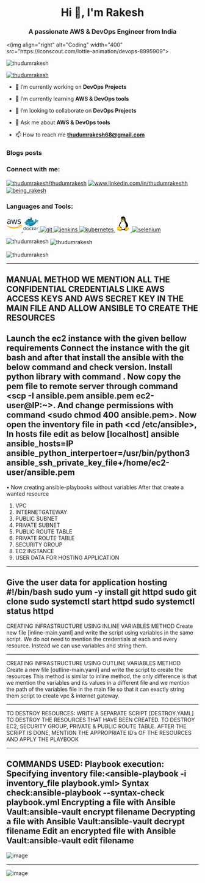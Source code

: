 
<h1 align="center">Hi 👋, I'm Rakesh</h1>
<h3 align="center">A passionate AWS & DevOps Engineer from India</h3>
<(img align="right" alt="Coding" width="400" src="https://iconscout.com/lottie-animation/devops-8995909">

<p align="left"> <img src="https://komarev.com/ghpvc/?username=thudumrakesh&label=Profile%20views&color=0e75b6&style=flat" alt="thudumrakesh" /> </p>

<p align="left"> <a href="https://github.com/ryo-ma/github-profile-trophy"><img src="https://github-profile-trophy.vercel.app/?username=thudumrakesh" alt="thudumrakesh" /></a> </p>

- 🔭 I’m currently working on **DevOps Projects**

- 🌱 I’m currently learning **AWS & DevOps tools**

- 👯 I’m looking to collaborate on **DevOps Projects**

- 💬 Ask me about **AWS & DevOps tools**

- 📫 How to reach me **thudumrakesh68@gmail.com**

### Blogs posts
<!-- BLOG-POST-LIST:START -->
<!-- BLOG-POST-LIST:END -->

<h3 align="left">Connect with me:</h3>
<p align="left">
<a href="https://dev.to/thudumrakesh/thudumrakesh" target="blank"><img align="center" src="https://raw.githubusercontent.com/rahuldkjain/github-profile-readme-generator/master/src/images/icons/Social/devto.svg" alt="thudumrakesh/thudumrakesh" height="30" width="40" /></a>
<a href="https://linkedin.com/in/www.linkedin.com/in/thudumrakeshh" target="blank"><img align="center" src="https://raw.githubusercontent.com/rahuldkjain/github-profile-readme-generator/master/src/images/icons/Social/linked-in-alt.svg" alt="www.linkedin.com/in/thudumrakeshh" height="30" width="40" /></a>
<a href="https://instagram.com/being_rakesh" target="blank"><img align="center" src="https://raw.githubusercontent.com/rahuldkjain/github-profile-readme-generator/master/src/images/icons/Social/instagram.svg" alt="being_rakesh" height="30" width="40" /></a>
</p>

<h3 align="left">Languages and Tools:</h3>
<p align="left"> <a href="https://aws.amazon.com" target="_blank" rel="noreferrer"> <img src="https://raw.githubusercontent.com/devicons/devicon/master/icons/amazonwebservices/amazonwebservices-original-wordmark.svg" alt="aws" width="40" height="40"/> </a> <a href="https://www.docker.com/" target="_blank" rel="noreferrer"> <img src="https://raw.githubusercontent.com/devicons/devicon/master/icons/docker/docker-original-wordmark.svg" alt="docker" width="40" height="40"/> </a> <a href="https://git-scm.com/" target="_blank" rel="noreferrer"> <img src="https://www.vectorlogo.zone/logos/git-scm/git-scm-icon.svg" alt="git" width="40" height="40"/> </a> <a href="https://www.jenkins.io" target="_blank" rel="noreferrer"> <img src="https://www.vectorlogo.zone/logos/jenkins/jenkins-icon.svg" alt="jenkins" width="40" height="40"/> </a> <a href="https://kubernetes.io" target="_blank" rel="noreferrer"> <img src="https://www.vectorlogo.zone/logos/kubernetes/kubernetes-icon.svg" alt="kubernetes" width="40" height="40"/> </a> <a href="https://www.linux.org/" target="_blank" rel="noreferrer"> <img src="https://raw.githubusercontent.com/devicons/devicon/master/icons/linux/linux-original.svg" alt="linux" width="40" height="40"/> </a> <a href="https://www.selenium.dev" target="_blank" rel="noreferrer"> <img src="https://raw.githubusercontent.com/detain/svg-logos/780f25886640cef088af994181646db2f6b1a3f8/svg/selenium-logo.svg" alt="selenium" width="40" height="40"/> </a> </p>

<p><img align="left" src="https://github-readme-stats.vercel.app/api/top-langs?username=thudumrakesh&show_icons=true&locale=en&layout=compact" alt="thudumrakesh" /></p>

<p>&nbsp;<img align="center" src="https://github-readme-stats.vercel.app/api?username=thudumrakesh&show_icons=true&locale=en" alt="thudumrakesh" /></p>

<p><img align="center" src="https://github-readme-streak-stats.herokuapp.com/?user=thudumrakesh&" alt="thudumrakesh" /></p>

-----------------------------------------------------------------------------------------------------------------------------------------------------------------------
MANUAL METHOD WE MENTION ALL THE CONFIDENTIAL CREDENTIALS LIKE AWS ACCESS KEYS AND AWS SECRET KEY IN THE MAIN FILE AND ALLOW ANSIBLE TO CREATE THE RESOURCES
--------------------------------------------------------------------------------------------------------------------------------------------------------------------------------------------------------------------------------------------------------------------------------------------------------------------------------
Launch the ec2 instance with the given bellow requirements
Connect the instance with the git bash and after that install the ansible with the below command and check version.
Install python library with command <sudo pip3 install boto3 botocore>.
Now copy the pem file to remote server through command <scp -I ansible.pem ansible.pem ec2-user@IP:~>. And  change permissions with command <sudo chmod 400 ansible.pem>.
Now open the inventory file in path <cd /etc/ansible>, <vi hosts>
In hosts file edit as below
[localhost]
ansible ansible_hosts=IP ansible_python_interpertoer=/usr/bin/python3 ansible_ssh_private_key_file+/home/ec2-user/ansible.pem
--------------------------------------------------------------------------------------------------------------------------------------------------------------------------------------------------------------------------------------------------------------------------------------------------------------------------------
•	Now creating ansible-playbooks without variables
After that create a wanted resource
1.	VPC
2.	INTERNETGATEWAY
3.	PUBLIC SUBNET
4.	PRIVATE SUBNET
5.	PUBLIC ROUTE TABLE 
6.	PRIVATE ROUTE TABLE
7.	SECURITY GROUP
8.	EC2 INSTANCE
9.	USER DATA FOR HOSTING APPLICATION
---------------------------------------------------------------------------------------------------------------------------------------------------------------------------------------------------------------------------------------------------------------------------------------------------------------------------------   
 Give the user data for application hosting
 #!/bin/bash
 sudo yum -y install git httpd
 sudo git clone <URL>
 sudo systemctl start httpd
sudo systemctl status httpd
  ---------------------------------------------------------------------------------------------------------------------------------------------------------------------------------------------------------------------------------------------------------------------------------------------------------------------------------
 
CREATING INFRASTRUCTURE USING INLINE VARIABLES METHOD
Create new file [inline-main.yaml] and write the script using variables in the same script.
We do not need to mention the credentials at each and every resource.
Instead we can use variables and string them.

------------------------------------------------------------------------------------------------------------------------------------------------------------------------------------------------------------------------------------------------------------------------------------------------------------------------------------

CREATING INFRASTRUCTURE USING OUTLINE VARIABLES METHOD
Create a new file [outline-main.yaml] and write the script to create the resources
This method is similar to inline method, the only difference is that we mention the variables and its values in a different file and we mention the path of the variables file in the main file so that it can exactly string them script to create vpc & internet gateway.

------------------------------------------------------------------------------------------------------------------------------------------------------------------------------------------------------------------------------------------------------------------------------------------------------------------------------------ -
      
TO DESTROY RESOURCES:
WRITE A SEPARATE SCRIPT [DESTROY.YAML] TO DESTROY THE RESOURCES THAT HAVE BEEN CREATED.
TO DESTROY EC2, SECURITY GROUP, PRIVATE & PUBLIC ROUTE TABLE.
AFTER THE SCRIPT IS DONE, MENTION THE APPROPRIATE ID’s OF THE RESOURCES AND APPLY THE PLAYBOOK

-------------------------------------------------------------------------------------------------------------------------------------------------------------------------------------------------------------------------------------------------------------------------------------------------------------------------------------
COMMANDS USED:
Playbook execution:<ansible-playbook playbook.yml>
Specifying inventory file:<ansible-playbook -i inventory_file playbook.yml>
Syntax check:ansible-playbook --syntax-check playbook.yml
Encrypting a file with Ansible Vault:ansible-vault encrypt filename
Decrypting a file with Ansible Vault:ansible-vault decrypt filename
Edit an encrypted file with Ansible Vault:ansible-vault edit filename
--------------------------------------------------------------------------------------------------------------------------------------------------------------------
![image](https://github.com/thudumrakesh/Ansible-playbooks/assets/144659414/fddb1ec3-2bb5-4b77-b10c-809fab5edabb)

--------------------------------------------------------------------------------------------------------------------------------------------------------------------
![image](https://github.com/thudumrakesh/Ansible-playbooks/assets/144659414/6452b956-d436-4faf-9a24-35f1fd454479)


 
